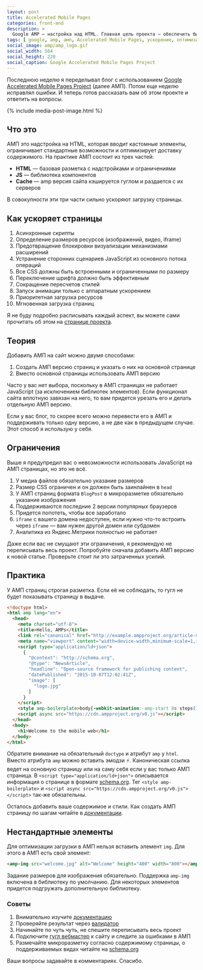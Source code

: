 ```yaml
---
layout: post
title: Accelerated Mobile Pages
categories: front-end
description: >
  Google AMP — настройка над HTML. Главная цель проекта — обеспечить быструю загрузку страниц с мобильных телефонов. Подробнее об АМП читайте в статье.
tags: [ google, amp, амп, Accelerated Mobile Pages, ускорение, оптимизация, загрузка ]
social_image: amp/amp_logo.gif
social_width: 564
social_height: 220
social_caption: Google Accelerated Mobile Pages Project
---
```


Последнюю неделю я переделывал блог с использованием [Google Accelerated Mobile Pages Project](https://www.ampproject.org/ru/) (далее АМП). Потом еще неделю исправлял ошибки. И теперь готов рассказать вам об этом проекте и ответить на вопросы.

{% include media-post-image.html %}

<!-- more -->

## Что это

АМП это надстройка на HTML, которая вводит кастомные элементы, ограничивает стандартные возможности и оптимизирует доставку содержимого. На практике АМП состоит из трех частей:

* **HTML** — базовая разметка с надстройками и ограничениями
* **JS** — библиотека компонентов
* **Cache** — amp версия сайта кэшируется гуглом и раздается с их серверов

В совокупности эти три части сильно ускоряют загрузку страницы.

## Как ускоряет страницы

1. Асинхронные скрипты
1. Определение размеров ресурсов (изображений, видео, iframe)
1. Предотвращение блокировки визуализации механизмами расширений
1. Устранение сторонних сценариев JavaScript из основного потока операций
1. Все CSS должны быть встроенными и ограниченными по размеру
1. Переключение шрифта должно быть эффективным
1. Сокращение пересчетов стилей
1. Запуск анимации только с аппаратным ускорением
1. Приоритетная загрузка ресурсов
1. Мгновенная загрузка страниц

Я не буду подробно расписывать каждый аспект, вы можете сами прочитать об этом на [странице проекта](https://www.ampproject.org/ru/learn/how-amp-works/).

## Теория

Добавить АМП на сайт можно двумя способами:

1. Создать АМП версию страниц и указать о них на основной странице
1. Вместо основной страницы использовать АМП версию

Часто у вас нет выбора, поскольку в АМП страницах не работает JavaScript (за исключением библиотек элементов). Если функционал сайта вплотную завязан на него, то вам придется урезать его и делать отдельную АМП версию.

Если у вас блог, то скорее всего можно перевести его в АМП и поддерживать только одну версию, а не две как в предыдущем случае. Этот способ я использую у себя.

## Ограничения

Выше я предупредил вас о невозможности использовать JavaScript на АМП страницах, но это не всё.

1. У медиа файлов обязательно указание размеров
1. Размер CSS ограничен и он должен быть заинлайнен в `head`
1. У АМП страниц формата `BlogPost` в микроразметке обязательно указание изображения
1. Поддерживаются последние 2 версии популярных браузеров
1. Придется попотеть, чтобы все заработало
1. `iframe` с вашего домена недоступен, если нужно что-то встроить через `iframe` —  вам нужен другой домен или субдомен
1. Аналитика из Яндекс.Метрики полностью не работает

Даже если вас не смущают эти ограничения, я рекомендую не переписывать весь проект. Попробуйте сначала добавить АМП версию к новой статье. Проверьте стоит ли это затраченных усилий.

## Практика

У АМП страниц строгая разметка. Если её не соблюдать, то гугл не будет показывать страницу в выдаче.

```html
<!doctype html>
<html amp lang="en">
  <head>
    <meta charset="utf-8">
    <title>Hello, AMPs</title>
    <link rel="canonical" href="http://example.ampproject.org/article-metadata.html" />
    <meta name="viewport" content="width=device-width,minimum-scale=1,initial-scale=1">
    <script type="application/ld+json">
      {
        "@context": "http://schema.org",
        "@type": "NewsArticle",
        "headline": "Open-source framework for publishing content",
        "datePublished": "2015-10-07T12:02:41Z",
        "image": [
          "logo.jpg"
        ]
      }
    </script>
    <style amp-boilerplate>body{-webkit-animation:-amp-start 8s steps(1,end) 0s 1 normal both;-moz-animation:-amp-start 8s steps(1,end) 0s 1 normal both;-ms-animation:-amp-start 8s steps(1,end) 0s 1 normal both;animation:-amp-start 8s steps(1,end) 0s 1 normal both}@-webkit-keyframes -amp-start{from{visibility:hidden}to{visibility:visible}}@-moz-keyframes -amp-start{from{visibility:hidden}to{visibility:visible}}@-ms-keyframes -amp-start{from{visibility:hidden}to{visibility:visible}}@-o-keyframes -amp-start{from{visibility:hidden}to{visibility:visible}}@keyframes -amp-start{from{visibility:hidden}to{visibility:visible}}</style><noscript><style amp-boilerplate>body{-webkit-animation:none;-moz-animation:none;-ms-animation:none;animation:none}</style></noscript>
    <script async src="https://cdn.ampproject.org/v0.js"></script>
  </head>
  <body>
    <h1>Welcome to the mobile web</h1>
  </body>
</html>
```

Обратите внимание на обязательный `doctype` и атрибут `amp` у `html`. Вместо атрибута `amp` можно вставить эмодзи ⚡. Каноническая ссылка ведет на основную страницу или на саму себя если у вас только АМП страница. В `<script type="application/ld+json">` описывается информация о странице в формате [schema.org](http://schema.org). Тег `<style amp-boilerplate>` и `<script async src="https://cdn.ampproject.org/v0.js"></script>` так-же обязательны.

Осталось добавить ваше содержимое и стили. Как создать АМП страницу по шагам читайте в [документации](https://www.ampproject.org/ru/docs/get_started/create/basic_markup).

## Нестандартные элементы

Для оптимизации загрузки в АМП нельзя вставить элемент `img`. Для этого в АМП есть свой элемент:

```html
<amp-img src="welcome.jpg" alt="Welcome" height="400" width="800"></amp-img>
```

Задание размеров для изображения обязательно. Поддержка `amp-img` включена в библиотеку по умолчанию. Для некоторых элементов придется подгружать дополнительную библиотеку.

### Советы

1. Внимательно изучите [документацию](https://www.ampproject.org/ru/docs/)
2. Проверяйте результат через [валидатор](https://validator.ampproject.org/)
3. Начинайте по чуть чуть, не спешите переписывать весь проект
4. Подключите [гугл вебмастер](https://webmaster.google.com) к сайту и следите за ошибками в АМП
5. Размечайте микроразметку согласно содержимому страницы, о поддерживаемых видах читайте на [schema.org](http://schema.org)


Ваши вопросы задавайте в комментариях.
Спасибо.

<!--
Цель: Убедить использовать АМП
Как убедить: Рассказать о преимуществах, как достигается, кто поддерживает
Альтернативы?
Примеры

теория — практика

Введение (что это) – освежить знания, интерес/польза (в этой статье вы научитесь)
Как работает
Как использовать
Кто поддерживает
Итог (чеклист, таблица, рецепты)
Дополнительные материалы -->
